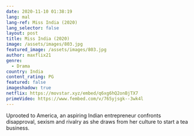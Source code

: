 ```yaml
---
date: 2020-11-10 01:38:19
lang: mal
lang-ref: Miss India (2020)
lang_selector: false
layout: post
title: Miss India (2020)
image: /assets/images/803.jpg
featured_image: /assets/images/803.jpg
author: maxflix21
genre:
  - Drama
country: India
content_rating: PG
featured: false
imageshadow: true
netflix: https://movstar.xyz/embed/q6xg6hQ2onBjTX7
primeVideo: https://www.fembed.com/v/765yjsgk--3wk4l
---
```

Uprooted to America, an aspiring Indian entrepreneur confronts disapproval, sexism and rivalry as she draws from her culture to start a tea business.
